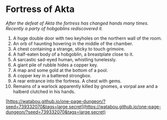 # Fortress of Akta

_After the defeat of Akta the fortress has changed hands many times. Recently a party of hobgoblins rediscovered it._

1. A huge double door with two keyholes on the northern wall of the room.
2. An orb of haunting hovering in the middle of the chamber.
3. A chest containing a strange, sticky to touch grimoire.
4. A half-eaten body of a hobgoblin, a breastplate close to it.
5. A sarcastic sad-eyed human, whistling tunelessly.
6. A giant pile of rubble hides a copper key.
7. A map and some gold at the bottom of a pool.
8. A copper key in a battered strongbox.
9. A rear entrance into the fortress. A chest with gems.
10. Remains of a warlock apparently killed by gnomes, a vorpal axe and a halberd clutched in his hands.

[https://watabou.github.io/one-page-dungeon/?seed=739332070&tags=large,secret](https://watabou.github.io/one-page-dungeon/?seed=739332070&tags=large,secret)

